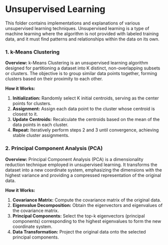 # Unsupervised Learning

This folder contains implementations and explanations of various unsupervised learning techniques. Unsupervised learning is a type of machine learning where the algorithm is not provided with labeled training data, and it must find patterns and relationships within the data on its own.

### 1. k-Means Clustering

**Overview:**
k-Means Clustering is an unsupervised learning algorithm designed for partitioning a dataset into K distinct, non-overlapping subsets or clusters. The objective is to group similar data points together, forming clusters based on their proximity to each other.

**How it Works:**
1. **Initialization:** Randomly select K initial centroids, serving as the center points for clusters.
2. **Assignment:** Assign each data point to the cluster whose centroid is closest to it.
3. **Update Centroids:** Recalculate the centroids based on the mean of the data points in each cluster.
4. **Repeat:** Iteratively perform steps 2 and 3 until convergence, achieving stable cluster assignments.

### 2. Principal Component Analysis (PCA)

**Overview:**
Principal Component Analysis (PCA) is a dimensionality reduction technique employed in unsupervised learning. It transforms the dataset into a new coordinate system, emphasizing the dimensions with the highest variance and providing a compressed representation of the original data.

**How it Works:**
1. **Covariance Matrix:** Compute the covariance matrix of the original data.
2. **Eigenvalue Decomposition:** Obtain the eigenvectors and eigenvalues of the covariance matrix.
3. **Principal Components:** Select the top-k eigenvectors (principal components) corresponding to the highest eigenvalues to form the new coordinate system.
4. **Data Transformation:** Project the original data onto the selected principal components.
